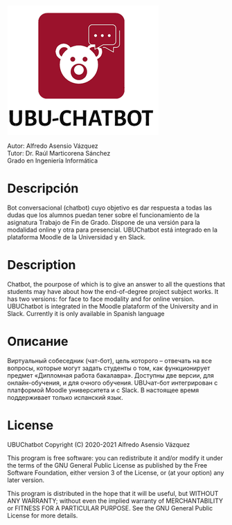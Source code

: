 ![logo](https://raw.githubusercontent.com/aav0038/CHATBOT_TFG/master/LogoFinalTransparenteGranate.png)

Autor: Alfredo Asensio Vázquez  
Tutor: Dr. Raúl Marticorena Sánchez  
Grado en Ingeniería Informática  

# Descripción

Bot conversacional (chatbot) cuyo objetivo es dar respuesta a todas las dudas que los alumnos puedan tener sobre el funcionamiento de la asignatura Trabajo de Fin de Grado. Dispone de una versión para la modalidad online y otra para presencial. UBUChatbot está integrado en la plataforma Moodle de la Universidad y en Slack.

# Description

Chatbot, the pourpose of which is to give an answer to all the questions that students may have about how the end-of-degree project subject works. It has two versions: for face to face modality and for online version. UBUChatbot is integrated in the Moodle plataform of the University and in Slack. Currently it is only available in Spanish language

# Описание

Виртуальный собеседник (чат-бот), цель которого – отвечать на все вопросы, которые могут задать студенты о том, как функционирует предмет «Дипломная работа бакалавра».
Доступны две версии, для онлайн-обучения, и для очного обучения. UBUчат-бот интегрирован с платформой Moodle университета и с Slack. В настоящее время поддерживает только испанский язык.

# License
   UBUChatbot Copyright (C) 2020-2021  Alfredo Asensio Vázquez  
   
 This program is free software: you can redistribute it and/or modify it under the terms of the GNU General Public License as published by the Free Software Foundation, either version 3 of the License, or (at your option) any later version.  
 
 This program is distributed in the hope that it will be useful, but WITHOUT ANY WARRANTY; without even the implied warranty of MERCHANTABILITY or FITNESS FOR A PARTICULAR PURPOSE.  See the GNU General Public License for more details.
